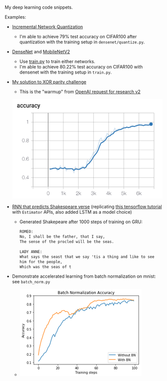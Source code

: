 My deep learning code snippets. 

Examples: 
- [Incremental Network Quantization](https://github.com/xysun/dl-zoo/tree/master/densenet/inq)
   - I'm able to achieve 79% test accuracy on CIFAR100 after quantization with the training setup in `densenet/quantize.py`.
- [DenseNet](densenet/densenet.py) and [MobileNetV2](densenet/mobilenetv2.py)
    - Use [train.py](densenet/train.py) to train either networks.
    - I'm able to achieve 80.22% test accuracy on CIFAR100 with densenet with the training setup in `train.py`.
- [My solution to XOR parity challenge](xor_parity.py)
    - This is the "warmup" from [OpenAI request for research v2](https://blog.openai.com/requests-for-research-2/)
    
    ![img](images/parity-accuracy.png)
- [RNN that predicts Shakespeare verse](rnn.py) (replicating [this tensorflow tutorial](https://www.tensorflow.org/tutorials/sequences/text_generation) with `Estimator` APIs, also added LSTM as a model choice)
    - Generated Shakepeare after 1000 steps of training on GRU:
     
        ```
        ROMEO:
        No, I shall be the father, that I say,
        The sense of the procled will be the seas.

        LADY ANNE:
        What says the seast that we say 'tis a thing and like to see him for the people,
        Which was the seas of t
        ```
- Demonstrate accelerated learning from batch normalization on mnist: see `batch_norm.py`
    - ![img](images/bn.png)
